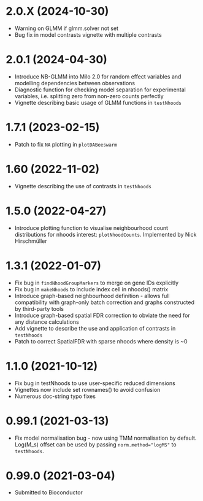 # 2.0.X (2024-10-30)
+ Warning on GLMM if glmm.solver not set
+ Bug fix in model contrasts vignette with multiple contrasts

# 2.0.1 (2024-04-30)
+ Introduce NB-GLMM into Milo 2.0 for random effect variables and modelling dependencies between observations
+ Diagnostic function for checking model separation for experimental variables, i.e. splitting zero from non-zero counts perfectly
+ Vignette describing basic usage of GLMM functions in `testNhoods`

# 1.7.1 (2023-02-15)
+ Patch to fix `NA` plotting in `plotDABeeswarm`

# 1.60 (2022-11-02)
+ Vignette describing the use of contrasts in `testNhoods`

# 1.5.0 (2022-04-27)
+ Introduce plotting function to visualise neighbourhood count distributions for nhoods interest: `plotNhoodCounts`. Implemented by Nick Hirschmüller

# 1.3.1 (2022-01-07)
+ Fix bug in `findNhoodGroupMarkers` to merge on gene IDs explicitly
+ Fix bug in `makeNhoods` to include index cell in nhoods() matrix
+ Introduce graph-based neighbourhood definition - allows full compatibility with graph-only batch correction and graphs constructed by third-party tools
+ Introduce graph-based spatial FDR correction to obviate the need for any distance calculations
+ Add vignette to describe the use and application of contrasts in `testNhoods`
+ Patch to correct SpatialFDR with sparse nhoods where density is ~0

# 1.1.0 (2021-10-12)
+ Fix bug in testNhoods to use user-specific reduced dimensions
+ Vignettes now include set rownames() to avoid confusion
+ Numerous doc-string typo fixes

# 0.99.1 (2021-03-13)
+ Fix model normalisation bug - now using TMM normalisation by default. Log(M_s) offset can be used by passing `norm.method="logMS"` to `testNhoods`.

# 0.99.0 (2021-03-04)
+ Submitted to Bioconductor

